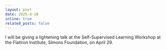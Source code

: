 ```yaml
---
layout: post
date: 2025-4-18
inline: true
related_posts: false
---
```


I will be giving a lightening talk at the Self-Supervised Learning Workshop at the Flatiron Institute, Simons Foundation, on April 29.